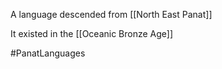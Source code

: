 A language descended from [[North East Panat]]

It existed in the [[Oceanic Bronze Age]]

#PanatLanguages